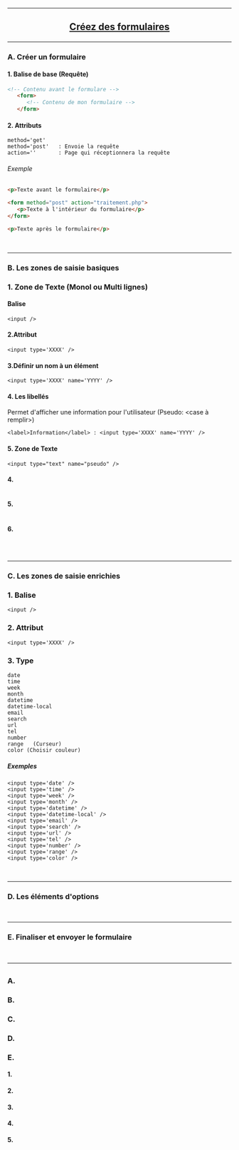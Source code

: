 ---------------------------------------------------------------------------------------------------------------------------------------------------------------
## <p align='center'> [Créez des formulaires](https://openclassrooms.com/fr/courses/1603881-apprenez-a-creer-votre-site-web-avec-html5-et-css3/1607171-creez-des-formulaires)</p>

---------------------------------------------------------------------------------------------------------------------------------------------------------------
### A. Créer un formulaire

#### 1. Balise de base (Requête)
```html
<!-- Contenu avant le formulare -->
   <form>
      <!-- Contenu de mon formulaire -->
   </form>
```
#### 2. Attributs
```
method='get'
method='post'   : Envoie la requête
action=''       : Page qui réceptionnera la requête 
```
###### Exemple
```html
<p>Texte avant le formulaire</p>

<form method="post" action="traitement.php">
   <p>Texte à l'intérieur du formulaire</p>
</form>

<p>Texte après le formulaire</p>
```
<br />

---------------------------------------------------------------------------------------------------------------------------------------------------------------
### B. Les zones de saisie basiques
### 1. Zone de Texte (Monol ou Multi lignes)
#### Balise 
```
<input />
```
#### 2.Attribut
```
<input type='XXXX' />
```

#### 3.Définir un nom à un élément
```
<input type='XXXX' name='YYYY' />
```
#### 4. Les libellés
Permet d'afficher une information pour l'utilisateur (Pseudo: <case à remplir>)
```
<label>Information</label> : <input type='XXXX' name='YYYY' />
```

#### 5. Zone de Texte
```
<input type="text" name="pseudo" />
```

#### 4.
```
```

#### 5.

```
```

#### 6.

```
```



<br />

---------------------------------------------------------------------------------------------------------------------------------------------------------------
### C. Les zones de saisie enrichies
### 1. Balise
```
<input />
```
### 2. Attribut
```
<input type='XXXX' />
```
### 3. Type
```
date
time
week
month
datetime
datetime-local
email
search
url
tel
number
range   (Curseur)
color (Choisir couleur)

```
##### Exemples
```
<input type='date' />
<input type='time' />
<input type='week' />
<input type='month' />
<input type='datetime' />
<input type='datetime-local' />
<input type='email' />
<input type='search' />
<input type='url' />
<input type='tel' />
<input type='number' />
<input type='range' />
<input type='color' />
```

<br />

---------------------------------------------------------------------------------------------------------------------------------------------------------------
### D. Les éléments d'options


<br />

---------------------------------------------------------------------------------------------------------------------------------------------------------------
### E. Finaliser et envoyer le formulaire

<br />

---------------------------------------------------------------------------------------------------------------------------------------------------------------
## <p align='center'> []()</p>

### A.
### B.
### C.
### D.
### E.


#### 1.
#### 2.
#### 3.
#### 4.
#### 5.

```
```
